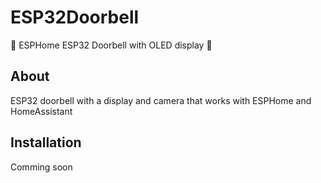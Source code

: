 # ESP32Doorbell
🔔 ESPHome ESP32 Doorbell with OLED display 🔔
<!-- 🎉 Release of ESP32 Doorbell 0.0.0 -->

## About

ESP32 doorbell with a display and camera that works with ESPHome and HomeAssistant

## Installation
Comming soon
